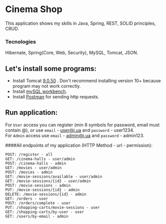 # Cinema Shop
This application shows my skills in Java, Spring, REST, SOLID principles, CRUD.  
### Tecnologies
Hibernate, Spring(Core, Web, Security), MySQL, Tomcat, JSON. 
## Let's install some programs:
- Install Tomcat [9.0.50](https://tomcat.apache.org/download-90.cgi)
  . Don't recommend installing version 10+ because program may not work correctly.
- Install [mySQL workbench](https://dev.mysql.com/downloads/workbench/).
- Install [Postman](https://web.postman.co/) for sending http requests.

## Run application:
For ```User``` access you can register (min 8 symbols for password, email must contain @), or use ```email``` - user@i.ua and ```password``` - user1234.<br />
For ```Admin``` access  use ```email``` - admin@i.ua and ```password``` - admin123.<br />

####All endpoints of my application (HTTP Method - url - permission):
```
POST: /register - all
GET: /cinema-halls - user/admin
POST: /cinema-halls - admin
GET: /movies - user/admin
POST: /movies - admin
GET: /movie-sessions/available - user/admin
GET: /movie-sessions/{id} - user/admin
POST: /movie-sessions - admin
PUT: /movie-sessions/{id} - admin
DELETE: /movie-sessions/{id} - admin
GET: /orders - user
POST: /orders/complete - user
PUT: /shopping-carts/movie-sessions - user
GET: /shopping-carts/by-user - user
GET: /users/by-email - admin
``` 